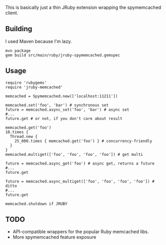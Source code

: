 This is basically just a thin JRuby extension wrapping the
spymemcached client.

Building
--------

I used Maven because I'm lazy.

```
mvn package
gem build src/main/ruby/jruby-spymemcached.gemspec
```

Usage
-----

```
require 'rubygems'
require 'jruby-memcached'

memcached = Spymemcached.new(['localhost:11211'])

memcached.set('foo', 'bar') # synchronous set
future = memcached.async_set('foo', 'bar') # async set
#...
future.get # or not, if you don't care about result

memcached.get('foo')
10.times {
  Thread.new {
    25_000.times { memcached.get('foo') } # concurrency-friendly
  }
}
memcached.multiget(['foo', 'foo', 'foo', 'foo']) # get multi

future = memcached.async_get('foo') # async get, returns a future
#...
future.get

future = memcached.async_multiget(['foo', 'foo', 'foo', 'foo']) # ditto
#...
future.get

memcached.shutdown if JRUBY
```

TODO
----

* API-compatible wrappers for the popular Ruby memcached libs.
* More spymemcached feature exposure